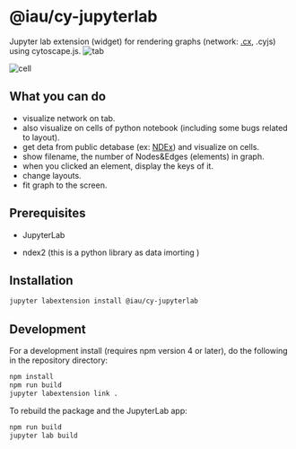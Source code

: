 # @iau/cy-jupyterlab

Jupyter lab extension (widget) for rendering graphs (network: [.cx](http://www.home.ndexbio.org/data-model/), .cyjs) using cytoscape.js. 
![tab](https://github.com/idekerlab/cy-jupyterlab/blob/images/screenshot-01.png)  

![cell](https://github.com/idekerlab/cy-jupyterlab/blob/images/screenshot-02.png)


## What you can do
- visualize network on tab.
- also visualize on cells of python notebook (including some bugs related to layout).
- get deta from public detabase (ex: [NDEx](http://www.ndexbio.org/)) and visualize on cells.
- show filename, the number of Nodes&Edges (elements) in graph.
- when you clicked an element, display the keys of it.
- change layouts.
- fit graph to the screen.

## Prerequisites

- JupyterLab

- ndex2 (this is a python library as data imorting )

## Installation

```bash
jupyter labextension install @iau/cy-jupyterlab
```

## Development

For a development install (requires npm version 4 or later), do the following in the repository directory:

```bash
npm install
npm run build
jupyter labextension link .
```

To rebuild the package and the JupyterLab app:

```bash
npm run build
jupyter lab build
```

